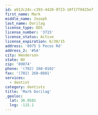 ```yaml
---
id: a913c24c-c393-4420-9723-10f17f0425e7
first_name: Mark
middle_name: Joseph
last_name: Dorilag
license_type: DDS
license_number: '3715'
license_status: Active
license_expiration: 6/30/15
address: '8975 S Pecos Rd'
address_2: '#5A'
city: Henderson
state: NV
zip: '89074'
phone: '(702) 260-0102'
fax: '(702) 260-0881'
services:
  - dentist
category: dentists
title: 'Mark Dorilag'
_geoloc:
  lat: 36.0581
  lng: -115.1
---
```


